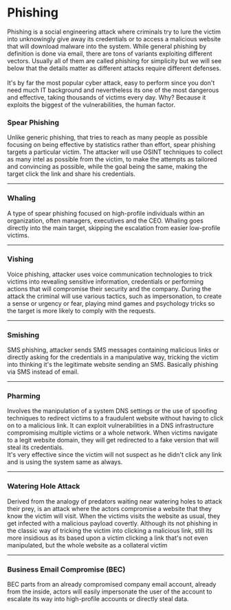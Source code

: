 # Phishing

Phishing is a social engineering attack where criminals try to lure the victim into unknowingly give away its credentials or to access a malicious website that will download malware into the system. While general phishing by definition is done via email, there are tons of variants exploiting different vectors. Usually all of them are called phishing for simplicity but we will see below that the details matter as different attacks require different defenses.\
\
It's by far the most popular cyber attack, easy to perform since you don't need much IT background and nevertheless its one of the most dangerous and effective, taking thousands of victims every day. Why? Because it exploits the biggest of the vulnerabilities, the human factor.



### Spear Phishing

Unlike generic phishing, that tries to reach as many people as possible focusing on being effective by statistics rather than effort, spear phishing targets a particular victim. The attacker will use OSINT techniques to collect as many intel as possible from the victim, to make the attempts as tailored and convincing as possible, while the goal being the same, making the target click the link and share his credentials.

***

### Whaling

A type of spear phishing focused on high-profile individuals within an organization, often managers, executives and the CEO. Whaling goes directly into the main target, skipping the escalation from easier low-profile victims.

***

### Vishing

Voice phishing, attacker uses voice communication technologies to trick victims into revealing sensitive information, credentials or performing actions that will compromise their security and the company. During the attack the criminal will use various tactics, such as impersonation, to create a sense or urgency or fear, playing mind games and psychology tricks so the target is more likely to comply with the requests.

***

### Smishing

SMS phishing, attacker sends SMS messages containing malicious links or directly asking for the credentials in a manipulative way, tricking the victim into thinking it's the legitimate website sending an SMS. Basically phishing via SMS instead of email.

***

### Pharming

Involves the manipulation of a system DNS settings or the use of spoofing techniques to redirect victims to a fraudulent website without having to click on to a malicious link. It can exploit vulnerabilities in a DNS infrastructure compromising multiple victims or a whole network. When victims navigate to a legit website domain, they will get redirected to a fake version that will steal its credentials.\
It's very effective since the victim will not suspect as he didn't click any link and is using the system same as always.

***

### Watering Hole Attack

Derived from the analogy of predators waiting near watering holes to attack their prey, is an attack where the actors compromise a website that they know the victim will visit. When the victims visits the website as usual, they get infected with a malicious payload covertly. Although its not phishing in the classic way of tricking the victim into clicking a malicious link, still its more insidious as its based upon a victim clicking a link that's not even manipulated, but the whole website as a collateral victim

***

### Business Email Compromise (BEC)

BEC parts from an already compromised company email account, already from the inside, actors will easily impersonate the user of the account to escalate its way into high-profile accounts or directly steal data.

